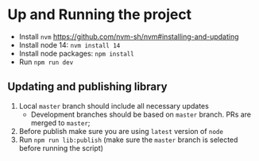 # Up and Running the project
- Install `nvm` https://github.com/nvm-sh/nvm#installing-and-updating
- Install node 14: `nvm install 14`
- Install node packages: `npm install`
- Run `npm run dev`


## Updating and publishing library

1. Local `master` branch should include all necessary updates
    - Development branches should be based on `master` branch. PRs are merged to `master`; 
2. Before publish make sure you are using `latest` version of `node`
3. Run `npm run lib:publish` (make sure the `master` branch is selected before running the script)
